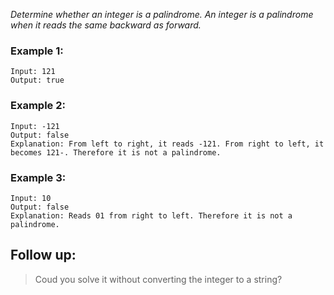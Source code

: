 *Determine whether an integer is a palindrome. An integer is a palindrome when it reads the same backward as forward.*

### Example 1:
```
Input: 121
Output: true
```
### Example 2:
```
Input: -121
Output: false
Explanation: From left to right, it reads -121. From right to left, it becomes 121-. Therefore it is not a palindrome.
```

### Example 3:
```
Input: 10
Output: false
Explanation: Reads 01 from right to left. Therefore it is not a palindrome.
```

## Follow up:

>Coud you solve it without converting the integer to a string?

